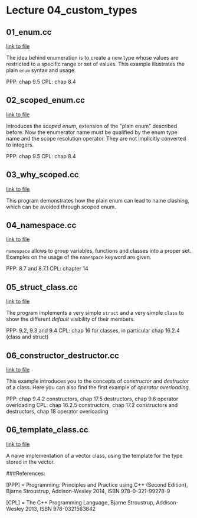 # Lecture 04_custom_types


## 01_enum.cc

[link to file](./01_enum.cc)

The idea behind enumeration is to create a new type whose values are restricted to a specific range or set of values. This example illustrates the plain `enum` syntax and usage.

PPP: chap 9.5
CPL: chap 8.4



## 02_scoped_enum.cc

[link to file](./02_scoped_enum.cc)

Introduces the *scoped enum*, extension of the "plain enum" described before. Now the enumerator name must be qualified by the enum type name and the scope resolution operator. They are not implicitly converted to integers.

PPP: chap 9.5
CPL: chap 8.4



## 03_why_scoped.cc

[link to file](./03_why_scoped.cc)

This program demonstrates how the plain enum can lead to name clashing, which can be avoided through scoped enum.



## 04_namespace.cc

[link to file](./04_namespace.cc)

`namespace` allows to group variables, functions and classes into a proper set. Examples on the usage of the `namespace` keyword are given.

PPP: 8.7 and 8.7.1
CPL: chapter 14



## 05_struct_class.cc

[link to file](./05_struct_class.cc)

The program implements a very simple `struct` and a very simple `class` to show the different *default* visibility of their members.


PPP: 9.2, 9.3 and 9.4
CPL: chap 16 for classes, in particular chap 16.2.4 (class and struct)



## 06_constructor_destructor.cc

[link to file](./06_constructor_destructor.cc)

This example introduces you to the concepts of *constructor* and *destructor* of a class. Here you can also find the first example of *operator overloading*.

PPP: chap 9.4.2 constructors, chap 17.5 destructors, chap 9.6 operator overloading
CPL: chap 16.2.5 constructors, chap 17.2 constructors and destructors, chap 18 operator overloading



## 06_template_class.cc

[link to file](./06_template_class.cc)

A naive implementation of a vector class, using the template for the type stored in the vector.




###References:

[PPP] = Programming: Principles and Practice using C++ (Second Edition), Bjarne Stroustrup, Addison-Wesley 2014, ISBN 978-0-321-99278-9

[CPL] = The C++ Programming Language, Bjarne Stroustrup, Addison-Wesley 2013, ISBN 978-0321563842